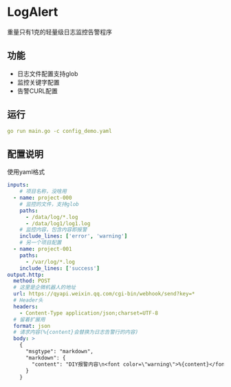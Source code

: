 # LogAlert

重量只有1克的轻量级日志监控告警程序

## 功能

* 日志文件配置支持glob
* 监控关键字配置
* 告警CURL配置

## 运行

```yaml
go run main.go -c config_demo.yaml
```

## 配置说明

使用yaml格式

```yaml
inputs:
    # 项目名称，没啥用
  - name: project-000
    # 监控的文件，支持glob
    paths:
      - /data/log/*.log
      - /data/log1/log1.log
    # 监控内容，包含内容即报警
    include_lines: ['error', 'warning']
    # 另一个项目配置
  - name: project-001
    paths:
      - /var/log/*.log
    include_lines: ['success']
output.http:
  method: POST
  # 这里是企微机器人的地址
  url: https://qyapi.weixin.qq.com/cgi-bin/webhook/send?key=*
  # Header头
  headers:
    - Content-Type application/json;charset=UTF-8
  # 留着扩展用
  format: json
  # 请求内容(%{content}会替换为日志告警行的内容)
  body: >
    {
      "msgtype": "markdown",
      "markdown": {
        "content": "DIY报警内容\n<font color=\"warning\">%{content}</font>"
      }
    }
```